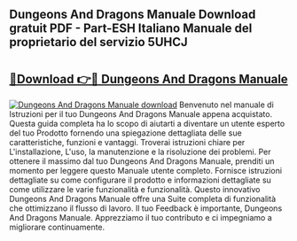 ## Dungeons And Dragons Manuale Download gratuit PDF - Part-ESH Italiano Manuale del proprietario del servizio 5UHCJ

# <h2><a href="http://dfbh1mh.blite.top/?on=Dungeons+And+Dragons+Manuale">🔗Download 👉🔴 Dungeons And Dragons Manuale</a></h2>

[![Dungeons And Dragons Manuale download](https://i.imgur.com/lujVjoI.png)](http://dfbh1mh.blite.top/?on=Dungeons+And+Dragons+Manuale)
Benvenuto nel manuale di Istruzioni per il tuo Dungeons And Dragons Manuale appena acquistato. Questa guida completa ha lo scopo di aiutarti a diventare un utente esperto del tuo Prodotto fornendo una spiegazione dettagliata delle sue caratteristiche, funzioni e vantaggi. Troverai istruzioni chiare per L'installazione, L'uso, la manutenzione e la risoluzione dei problemi. Per ottenere il massimo dal tuo Dungeons And Dragons Manuale, prenditi un momento per leggere questo Manuale utente completo. Fornisce istruzioni dettagliate su come configurare il prodotto e informazioni dettagliate su come utilizzare le varie funzionalità e funzionalità. Questo innovativo Dungeons And Dragons Manuale offre una Suite completa di funzionalità che ottimizzano il flusso di lavoro. Il tuo Feedback è importante, Dungeons And Dragons Manuale. Apprezziamo il tuo contributo e ci impegniamo a migliorare continuamente.

